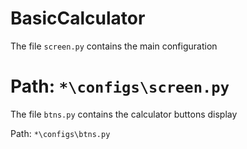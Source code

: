 # BasicCalculator

The file `screen.py` contains the main configuration

# Path: `*\configs\screen.py`

The file `btns.py` contains the calculator buttons display

Path: `*\configs\btns.py`
